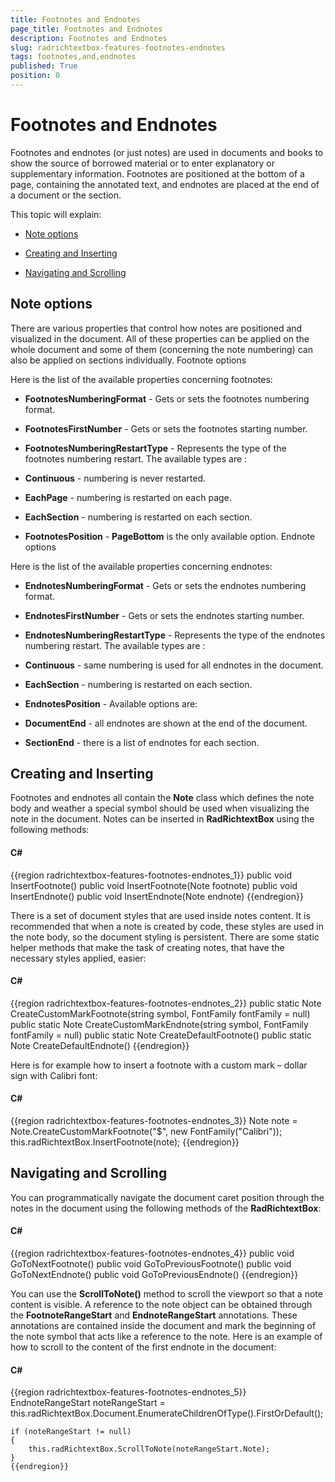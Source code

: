 ```yaml
---
title: Footnotes and Endnotes
page_title: Footnotes and Endnotes
description: Footnotes and Endnotes
slug: radrichtextbox-features-footnotes-endnotes
tags: footnotes,and,endnotes
published: True
position: 0
---
```


# Footnotes and Endnotes



Footnotes and endnotes (or just notes) are used in documents and books to show the source of borrowed material or to enter explanatory or supplementary information. Footnotes are positioned at the bottom of a page, containing the annotated text, and endnotes are placed at the end of a document or the section.

This topic will explain:

* [Note options](#note-options)

* [Creating and Inserting](#creating-and-inserting)

* [Navigating and Scrolling](#navigating-and-scrolling)

## Note options

There are various properties that control how notes are positioned and visualized in the document. All of these properties can be applied on the whole document and some of them (concerning the note numbering) can also be applied on sections individually. Footnote options

Here is the list of the available properties concerning footnotes:

* __FootnotesNumberingFormat__ - Gets or sets the footnotes numbering format.
		        	

* __FootnotesFirstNumber__ - Gets or sets the footnotes starting number.
		        	

* __FootnotesNumberingRestartType__ - Represents the type of the footnotes numbering restart. The available types are :
		        		

* __Continuous__ - numbering is never restarted.
		        			

* __EachPage__ - numbering is restarted on each page.
		        			

* __EachSection__ - numbering is restarted on each section.
		        			

* __FootnotesPosition__ - __PageBottom__ is the only available option.
		        	Endnote options

Here is the list of the available properties concerning endnotes:

* __EndnotesNumberingFormat__ - Gets or sets the endnotes numbering format.
		        	

* __EndnotesFirstNumber__ - Gets or sets the endnotes starting number.
		        	

* __EndnotesNumberingRestartType__ - Represents the type of the endnotes numbering restart. The available types are :
		        		

* __Continuous__ - same numbering is used for all endnotes in the document.
		        			

* __EachSection__ - numbering is restarted on each section.
		        			

* __EndnotesPosition__ - Available options are:
		        		

* __DocumentEnd__ - all endnotes are shown at the end of the document.
		        			

* __SectionEnd__ - there is a list of endnotes for each section.
		        			

## Creating and Inserting

Footnotes and endnotes all contain the __Note__ class which defines the note body and weather a special symbol should be used when visualizing the note in the document. Notes can be inserted in __RadRichtextBox__ using the following methods:

#### __C#__

{{region radrichtextbox-features-footnotes-endnotes_1}}
	public void InsertFootnote()
	public void InsertFootnote(Note footnote)
	public void InsertEndnote()
	public void InsertEndnote(Note endnote)
	{{endregion}}



There is a set of document styles that are used inside notes content. It is recommended that when a note is created by code, these styles are used in the note body, so the document styling is persistent. There are some static helper methods that make the task of creating notes, that have the necessary styles applied, easier:

#### __C#__

{{region radrichtextbox-features-footnotes-endnotes_2}}
	public static Note CreateCustomMarkFootnote(string symbol, FontFamily fontFamily = null)
	public static Note CreateCustomMarkEndnote(string symbol, FontFamily fontFamily = null)
	public static Note CreateDefaultFootnote()
	public static Note CreateDefaultEndnote()
	{{endregion}}



Here is for example how to insert a footnote with a custom mark – dollar sign with Calibri font:

#### __C#__

{{region radrichtextbox-features-footnotes-endnotes_3}}
	Note note = Note.CreateCustomMarkFootnote("$", new FontFamily("Calibri"));
	this.radRichtextBox.InsertFootnote(note);
	{{endregion}}



## Navigating and Scrolling

You can programmatically navigate the document caret position through the notes in the document using the following methods of the __RadRichtextBox__:

#### __C#__

{{region radrichtextbox-features-footnotes-endnotes_4}}
	public void GoToNextFootnote()
	public void GoToPreviousFootnote()
	public void GoToNextEndnote()
	public void GoToPreviousEndnote()
	{{endregion}}



You can use the __ScrollToNote()__ method to scroll the viewport so that a note content is visible. A reference to the note object can be obtained through the __FootnoteRangeStart__ and __EndnoteRangeStart__ annotations. These annotations are contained inside the document and mark the beginning of the note symbol that acts like a reference to the note. Here is an example of how to scroll to the content of the first endnote in the document:

#### __C#__

{{region radrichtextbox-features-footnotes-endnotes_5}}
	EndnoteRangeStart noteRangeStart = this.radRichtextBox.Document.EnumerateChildrenOfType<EndnoteRangeStart>().FirstOrDefault();
	
	if (noteRangeStart != null)
	{ 
	    this.radRichtextBox.ScrollToNote(noteRangeStart.Note);
	}
	{{endregion}}


